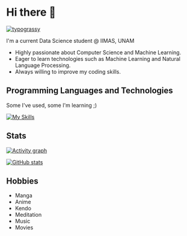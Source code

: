 # Hi there 👋

[![typograssy](https://typograssy.deno.dev/api?text=%E7%99%BE%E6%88%A6%E7%99%BE%E5%8B%9D&l1=000000&l2=000000&l3=000000&l4=000000&comment=%E7%99%BE%E6%88%A6%E7%99%BE%E5%8B%9D)](https://github.com/kawarimidoll/typograssy)

I'm a current Data Science student @ IIMAS, UNAM

- Highly passionate about Computer Science and Machine Learning.
- Eager to learn technologies such as Machine Learning and Natural Language Processing.
- Always willing to improve my coding skills.

## Programming Languages and Technologies

Some I've used, some I'm learning ;)

[![My Skills](https://skillicons.dev/icons?i=azure,arch,bash,c,cpp,python,django,docker,elasticsearch,git,github,java,latex,md,matlab,mysql,notion,postgres,powershell,r,regex,sqlite,sklearn,vscode&perline=6)](https://skillicons.dev)

## Stats

[![Activity graph](https://github-readme-activity-graph.vercel.app/graph?username=emilianodesu&theme=high-contrast)](https://github.com/ashutosh00710/github-readme-activity-graph)

[![GitHub stats](https://github-readme-stats.vercel.app/api/top-langs/?username=emilianodesu&langs_count=6&theme=chartreuse-dark&layout=donut-vertical)](https://github.com/anuraghazra/github-readme-stats)

## Hobbies

- Manga
- Anime
- Kendo
- Meditation
- Music
- Movies
